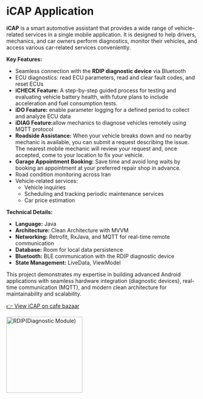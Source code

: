 <h1>iCAP Application</h1>
<p>
  <strong>iCAP</strong> is a smart automotive assistant that provides a wide range of vehicle-related services in a single mobile application. 
  It is designed to help drivers, mechanics, and car owners perform diagnostics, monitor their vehicles, and access various car-related services conveniently.
</p>

<p><strong>Key Features:</strong></p>
<ul>
  <li>Seamless connection with the <strong>RDIP diagnostic device</strong> via Bluetooth</li>
  <li>ECU diagnostics: read ECU parameters, read and clear fault codes, and reset ECUs</li>
  <li><strong>iCHECK Feature:</strong> A step-by-step guided process for testing and evaluating vehicle battery health, with future plans to include acceleration and fuel consumption tests.</li>
  <li><strong>iDO Feature:</strong> enable parameter logging for a defined period to collect and analyze ECU data</li>
  <li><strong>iDIAG Feature:</strong>allow mechanics to diagnose vehicles remotely using MQTT protocol</li>
  <li><strong>Roadside Assistance:</strong> When your vehicle breaks down and no nearby mechanic is available, you can submit a request describing the issue. The nearest mobile mechanic will review your request and, once accepted, come to your location to fix your vehicle.</li>
  <li><strong>Garage Appointment Booking:</strong> Save time and avoid long waits by booking an appointment at your preferred repair shop in advance.</li>
  <li>Road condition monitoring across Iran</li>
  <li>Vehicle-related services: 
    <ul>
      <li>Vehicle inquiries</li>
      <li>Scheduling and tracking periodic maintenance services</li>
      <li>Car price estimation</li>
    </ul>
  </li>
</ul>

<p><strong>Technical Details:</strong></p>
<ul>
  <li><strong>Language:</strong> Java </li>
  <li><strong>Architecture:</strong> Clean Architecture with MVVM</li>
  <li><strong>Networking:</strong> Retrofit, RxJava, and MQTT for real-time remote communication</li>
  <li><strong>Database:</strong> Room for local data persistence</li>
  <li><strong>Bluetooth:</strong> BLE communication with the RDIP diagnostic device</li>
  <li><strong>State Management:</strong> LiveData, ViewModel</li>
</ul>

<p>
  This project demonstrates my expertise in building advanced Android applications with seamless hardware integration (diagnostic devices), 
  real-time communication (MQTT), and modern clean architecture for maintainability and scalability.
</p>

<p>
  <a href="https://cafebazaar.ir/app/com.r_icap.client" target="_blank">
    👉 View iCAP on cafe bazaar
  </a>
  </p>
<p>
  <img src="https://github.com/user-attachments/assets/6f7f3c4b-e179-4e31-9e96-76bbdc727960" width="200"  title="RDIP(Diagnostic Module)"
  alt="RDIP(Diagnostic Module)"/>
  </p>
